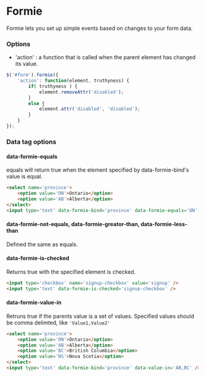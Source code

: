 # Formie

Formie lets you set up simple events based on changes to your form data.

### Options
* 'action' : a function that is called when the parent element has changed its value.

```javascript
$('#form').formie({
	'action': function(element, truthyness) {
		if( truthyness ) {
			element.removeAttr('disabled');
		}
		else {
			element.attr('disabled', 'disabled');
		}
	}
});
```

### Data tag options
#### data-formie-equals
equals will return true when the element specified by data-formie-bind's value is equal.

```html
<select name='province'>
	<option value='ON'>Ontario</option>
	<option value='AB'>Alberta</option>
</select>
<input type='text' data-formie-bind='province' data-formie-equals='ON' />
```

#### data-formie-not-equals, data-formie-greator-than, data-formie-less-than
Defined the same as equals.

#### data-formie-is-checked
Returns true with the specified element is checked.

```html
<input type='checkbox' name='signup-checkbox' value='signup' />
<input type='text' data-formie-is-checked='signup-checkbox' />
```

#### data-formie-value-in
Retruns true if the parents value is a set of values. Specified values should be comma delimted, like `'Value1,Value2'`

```html
<select name='province'>
	<option value='ON'>Ontario</option>
	<option value='AB'>Alberta</option>
	<option value='BC'>British Columbia</option>
	<option value='NS'>Nova Scotia</option>
</select>
<input type='text' data-formie-bind='province' data-value-in='AB,BC' />
```